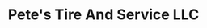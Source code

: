---
title: "Pete's Tire And Service LLC"
url: /ropesville/petes-tire-and-service-llc/
shop: Reifen
---